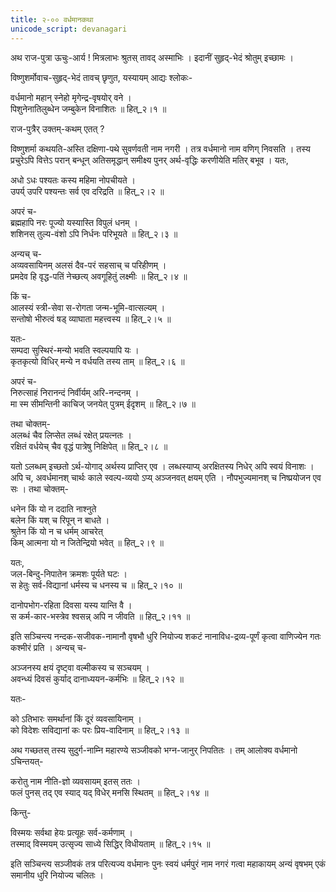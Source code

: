 ```yaml
---
title: २-०० वर्धमानकथा
unicode_script: devanagari
---
```


अथ राज-पुत्रा ऊचुः-आर्य ! मित्रलाभः श्रुतस् तावद् अस्माभिः । इदानीं सुहृद्-भेदं श्रोतुम् इच्छामः ।  

विष्णुशर्मोवाच-सुहृद्-भेदं तावच् छृणुत, यस्यायम् आद्यः श्लोकः-  

वर्धमानो महान् स्नेहो मृगेन्द्र-वृषयोर् वने ।  
पिशुनेनातिलुब्धेन जम्बुकेन विनाशितः ॥ हित्_२।१ ॥  

राज-पुत्रैर् उक्तम्-कथम् एतत् ?  

विष्णुशर्मा कथयति-अस्ति दक्षिणा-पथे सुवर्णवती नाम नगरी । तत्र वर्धमानो नाम वणिग् निवसति । तस्य प्रचुरेऽपि वित्तेऽ परान् बन्धून् अतिसमृद्धान् समीक्ष्य पुनर् अर्थ-वृद्धिः करणीयेति मतिर् बभूव । यतः,  

अधो ऽधः पश्यतः कस्य महिमा नोपचीयते ।  
उपर्य् उपरि पश्यन्तः सर्व एव दरिद्रति ॥ हित्_२।२ ॥  

अपरं च-  
ब्रह्महापि नरः पूज्यो यस्यास्ति विपुलं धनम् ।  
शशिनस् तुल्य-वंशो ऽपि निर्धनः परिभूयते ॥ हित्_२।३ ॥  

अन्यच् च-  
अव्यवसायिनम् अलसं दैव-परं सहसाच् च परिहीणम् ।  
प्रमदेव हि वृद्ध-पतिं नेच्छत्य् अवगूहितुं लक्ष्मीः ॥ हित्_२।४ ॥  

किं च-  
आलस्यं स्त्री-सेवा स-रोगता जन्म-भूमि-वात्सल्यम् ।  
सन्तोषो भीरुत्वं षड् व्याघाता महत्त्वस्य ॥ हित्_२।५ ॥  

यतः-  
सम्पदा सुस्थिरं-मन्यो भवति स्वल्पयापि यः ।  
कृतकृत्यो विधिर् मन्ये न वर्धयति तस्य ताम् ॥ हित्_२।६ ॥  

अपरं च-  
निरुत्साहं निरानन्दं निर्वीर्यम् अरि-नन्दनम् ।  
मा स्म सीमन्तिनी काचिज् जनयेत् पुत्रम् ईदृशम् ॥ हित्_२।७ ॥  

तथा चोक्तम्-  
अलब्धं चैव लिप्सेत लब्धं रक्षेत् प्रयत्नतः ।  
रक्षितं वर्धयेच् चैव वृद्धं पात्रेषु निक्षिपेत् ॥ हित्_२।८ ॥  

यतो ऽलब्धम् इच्छतो ऽर्थ-योगाद् अर्थस्य प्राप्तिर् एव । लब्धस्याप्य् अरक्षितस्य निधेर् अपि स्वयं विनाशः । अपि च, अवर्धमानश् चार्थः काले स्वल्प-व्ययो ऽप्य् अञ्जनवत् क्षयम् एति । नौपभुज्यमानश् च निष्प्रयोजन एव सः । तथा चोक्तम्-  

धनेन किं यो न ददाति नाश्नुते  
बलेन किं यश् च रिपून् न बाधते ।  
श्रुतेन किं यो न च धर्मम् आचरेत्  
किम् आत्मना यो न जितेन्द्रियो भवेत् ॥ हित्_२।९ ॥  

यतः,  
जल-बिन्दु-निपातेन क्रमशः पूर्यते घटः ।  
स हेतुः सर्व-विद्यानां धर्मस्य च धनस्य च ॥ हित्_२।१० ॥  

दानोपभोग-रहिता दिवसा यस्य यान्ति वै ।  
स कर्म-कार-भस्त्रेव श्वसन्न् अपि न जीवति ॥ हित्_२।११ ॥  

इति सञ्चिन्त्य नन्दक-सजीवक-नामानौ वृषभौ धुरि नियोज्य शकटं नानाविध-द्रव्य-पूर्णं कृत्वा वाणिज्येन गतः कश्मीरं प्रति । अन्यच् च-  

अञ्जनस्य क्षयं दृष्ट्वा वल्मीकस्य च सञ्चयम् ।  
अवन्ध्यं दिवसं कुर्याद् दानाध्ययन-कर्मभिः ॥ हित्_२।१२ ॥  

यतः-  

को ऽतिभारः समर्थानां किं दूरं व्यवसायिनाम् ।  
को विदेशः सविद्यानां कः परः प्रिय-वादिनाम् ॥ हित्_२।१३ ॥  

अथ गच्छतस् तस्य सुदुर्ग-नाम्नि महारण्ये सञ्जीवको भग्न-जानुर् निपतितः । तम् आलोक्य वर्धमानो ऽचिन्तयत्-  

करोतु नाम नीति-ज्ञो व्यवसायम् इतस् ततः ।  
फलं पुनस् तद् एव स्याद् यद् विधेर् मनसि स्थितम् ॥ हित्_२।१४ ॥  

किन्तु-  

विस्मयः सर्वथा हेयः प्रत्यूहः सर्व-कर्मणाम् ।  
तस्माद् विस्मयम् उत्सृज्य साध्ये सिद्धिर् विधीयताम् ॥ हित्_२।१५ ॥  

इति सञ्चिन्त्य सञ्जीवकं तत्र परित्यज्य वर्धमानः पुनः स्वयं धर्मपुरं नाम नगरं गत्वा महाकायम् अन्यं वृषभम् एकं समानीय धुरि नियोज्य चलितः । 

